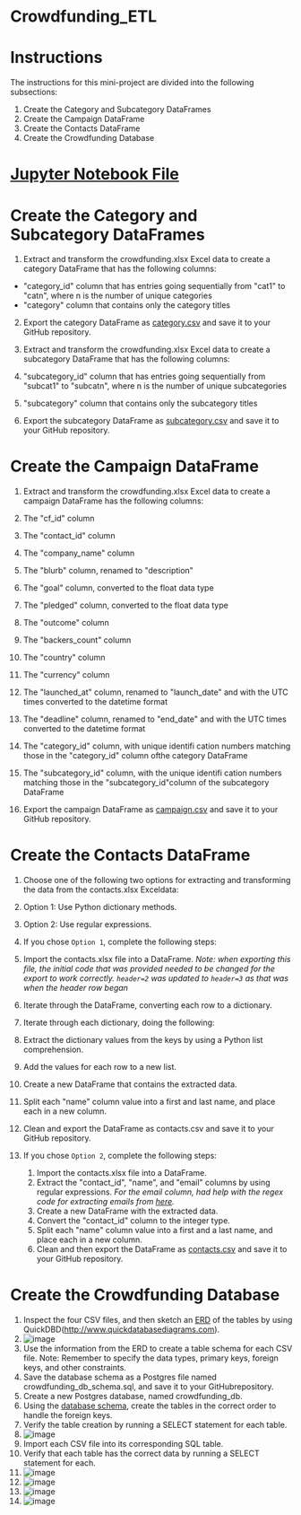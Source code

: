 # Crowdfunding_ETL


# Instructions
The instructions for this mini-project are divided into the following subsections:
  1. Create the Category and Subcategory DataFrames
  2. Create the Campaign DataFrame
  3. Create the Contacts DataFrame
  4. Create the Crowdfunding Database

# [Jupyter Notebook File](https://github.com/lvit001/Crowdfunding_ETL/blob/main/ETL_Mini_Project_LVitaioli_HShoberg.ipynb)
  
# Create the Category and Subcategory DataFrames
1. Extract and transform the crowdfunding.xlsx Excel data to create a category DataFrame that has the following columns:
  - "category_id" column that has entries going sequentially from "cat1" to "catn", where n is the number of unique categories
  - "category" column that contains only the category titles

2. Export the category DataFrame as [category.csv](https://github.com/lvit001/Crowdfunding_ETL/blob/main/Resources/category.csv) and save it to your GitHub repository.

3. Extract and transform the crowdfunding.xlsx Excel data to create a subcategory DataFrame that has the following columns:
  1. "subcategory_id" column that has entries going sequentially from "subcat1" to "subcatn", where n is the number of unique subcategories
  2. "subcategory" column that contains only the subcategory titles

4. Export the subcategory DataFrame as [subcategory.csv](https://github.com/lvit001/Crowdfunding_ETL/blob/main/Resources/subcategory.csv) and save it to your GitHub repository.

# Create the Campaign DataFrame
1. Extract and transform the crowdfunding.xlsx Excel data to create a campaign DataFrame has the following columns:
  1. The "cf_id" column
  2. The "contact_id" column
  3. The "company_name" column
  4. The "blurb" column, renamed to "description"
  5. The "goal" column, converted to the float data type
  6. The "pledged" column, converted to the float data type
  7. The "outcome" column
  8. The "backers_count" column
  9. The "country" column
  10. The "currency" column
  11. The "launched_at" column, renamed to "launch_date" and with the UTC times converted to the datetime format
  12. The "deadline" column, renamed to "end_date" and with the UTC times converted to the datetime format
  13. The "category_id" column, with unique identifi cation numbers matching those in the "category_id" column ofthe category DataFrame
  14. The "subcategory_id" column, with the unique identifi cation numbers matching those in the "subcategory_id"column of the subcategory DataFrame

2. Export the campaign DataFrame as [campaign.csv](https://github.com/lvit001/Crowdfunding_ETL/blob/main/Resources/campaign.csv) and save it to your GitHub repository.

# Create the Contacts DataFrame
1. Choose one of the following two options for extracting and transforming the data from the contacts.xlsx Exceldata:
  1. Option 1: Use Python dictionary methods.
  2. Option 2: Use regular expressions.

3. If you chose `Option 1`, complete the following steps:
  1. Import the contacts.xlsx file into a DataFrame. _Note: when exporting this file, the initial code that was provided needed to be changed for the export to work correctly. `header=2` was updated to `header=3` as that was when the header row began_
  2. Iterate through the DataFrame, converting each row to a dictionary.
  3. Iterate through each dictionary, doing the following:
  4. Extract the dictionary values from the keys by using a Python list comprehension.
  5. Add the values for each row to a new list.
  6. Create a new DataFrame that contains the extracted data.
  7. Split each "name" column value into a first and last name, and place each in a new column.
  8. Clean and export the DataFrame as contacts.csv and save it to your GitHub repository.

3. If you chose `Option 2`, complete the following steps:
   1. Import the contacts.xlsx file into a DataFrame.
   2. Extract the "contact_id", "name", and "email" columns by using regular expressions. _For the email column, had help with the regex code for extracting emails from [here](https://stackoverflow.com/questions/42407785/regex-extract-email-from-strings)._
   3. Create a new DataFrame with the extracted data.
   4. Convert the "contact_id" column to the integer type.
   5. Split each "name" column value into a first and a last name, and place each in a new column.
   6. Clean and then export the DataFrame as [contacts.csv](https://github.com/lvit001/Crowdfunding_ETL/blob/main/Resources/contacts.csv) and save it to your GitHub repository.

# Create the Crowdfunding Database

  1. Inspect the four CSV files, and then sketch an [ERD](https://github.com/lvit001/Crowdfunding_ETL/blob/main/Resources/ERD.png) of the tables by using QuickDBD(http://www.quickdatabasediagrams.com).
  2. ![image](https://github.com/lvit001/Crowdfunding_ETL/assets/140283164/4ee45501-f802-4818-b03c-790e36415994)
  3. Use the information from the ERD to create a table schema for each CSV file.
      Note: Remember to specify the data types, primary keys, foreign keys, and other constraints.
  4. Save the database schema as a Postgres file named crowdfunding_db_schema.sql, and save it to your GitHubrepository.
  5. Create a new Postgres database, named crowdfunding_db.
  6. Using the [database schema](https://github.com/lvit001/Crowdfunding_ETL/blob/main/Resources/crowdfunding_db_schema.sql), create the tables in the correct order to handle the foreign keys.
  7. Verify the table creation by running a SELECT statement for each table.
  8. ![image](https://github.com/lvit001/Crowdfunding_ETL/assets/140283164/d5c5dd86-eeb7-4c2f-8cf5-69e2a3d7483e)
  9. Import each CSV file into its corresponding SQL table.
  10. Verify that each table has the correct data by running a SELECT statement for each.
  11. ![image](https://github.com/lvit001/Crowdfunding_ETL/assets/140283164/8f614178-2f93-4618-b1a4-6c6e892e7c9a)
  12. ![image](https://github.com/lvit001/Crowdfunding_ETL/assets/140283164/b97d6892-b2de-42c7-b01d-19a0e379c0d6)
  13. ![image](https://github.com/lvit001/Crowdfunding_ETL/assets/140283164/ac7e6a53-520e-43ac-94b5-ab6878d492e2)
  14. ![image](https://github.com/lvit001/Crowdfunding_ETL/assets/140283164/8901767d-edad-48ef-b8e0-268136e925e8)





